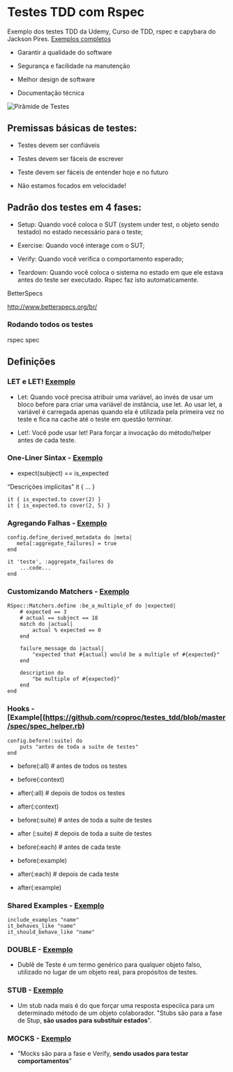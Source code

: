 # Testes TDD com Rspec

Exemplo dos testes TDD da Udemy, Curso de TDD, rspec e capybara do Jackson Pires. [Exemplos completos](https://github.com/jacksonpires/rails-tdd)

* Garantir a qualidade do software

* Segurança e facilidade na manutenção

* Melhor design de software

* Documentação técnica

![Pirâmide de Testes](https://martinfowler.com/bliki/images/testPyramid/test-pyramid.png)

## Premissas básicas de testes:

* Testes devem ser confiáveis

* Testes devem ser fáceis de escrever

* Teste devem ser fáceis de entender hoje e no futuro

* Não estamos focados em velocidade!

## Padrão dos testes em 4 fases:

* Setup: Quando você coloca o SUT (system under test, o objeto sendo testado) no estado necessário para o teste;

* Exercise: Quando você interage com o SUT;

* Verify: Quando você verifica o comportamento esperado;

* Teardown: Quando você coloca o sistema no estado em que ele estava antes do teste ser executado. Rspec faz isto automaticamente.

BetterSpecs

http://www.betterspecs.org/br/

### Rodando todos os testes

rspec spec

## Definições

### LET e LET! [Exemplo](https://github.com/rcoproc/testes_tdd/tree/master/spec/matchers/let)

* Let: Quando você precisa atribuir uma variável, ao invés de usar um bloco before para criar uma variável de instância, use let.
Ao usar let, a variável é carregada apenas quando ela é utilizada pela primeira vez no teste e fica na cache até o teste em
questão terminar.

* Let!: Você pode usar let! Para forçar a invocação do método/helper antes de cada teste.

### One-Liner Sintax - [Exemplo](https://github.com/rcoproc/testes_tdd/blob/master/spec/matchers/ranges/ranges_spec.rb)

* expect(subject) == is_expected

“Descrições implícitas”
it { … }

    it { is_expected.to cover(2) }
    it { is_expected.to cover(2, 5) }

### Agregando Falhas - [Exemplo](https://github.com/rcoproc/testes_tdd/blob/master/spec/matchers/comparacao/comparacao_spec.rb)

    config.define_derived_metadata do |meta|
       meta[:aggregate_failures] = true
    end

    it 'teste', :aggregate_failures do
        ...code...
    end

### Customizando Matchers - [Exemplo](https://github.com/rcoproc/testes_tdd/blob/master/spec/matchers/custom/custom_spec.rb)

    RSpec::Matchers.define :be_a_multiple_of do |expected|
        # expected == 3
        # actual == subject == 18
        match do |actual|
            actual % expected == 0
        end

        failure_message do |actual|
            "expected that #{actual} would be a multiple of #{expected}"
        end

        description do
            "be multiple of #{expected}"
        end
    end

### Hooks - [Example[(https://github.com/rcoproc/testes_tdd/blob/master/spec/spec_helper.rb)

    config.before(:suite) do
        puts "antes de toda a suíte de testes"
    end

* before(:all) # antes de todos os testes

* before(:context)

* after(:all) # depois de todos os testes 

* after(:context)

* before(:suite) # antes de toda a suite de testes

* after (:suite) # depois de toda a suite de testes

* before(:each) # antes de cada teste

* before(:example)

* after(:each) # depois de cada teste

* after(:example)

### Shared Examples - [Exemplo](https://github.com/rcoproc/testes_tdd/blob/master/spec/test_doubles/user_spec.rb)

    include_examples "name"
    it_behaves_like "name"
    it_should_behave_like "name"

### DOUBLE - [Exemplo](https://github.com/rcoproc/testes_tdd/blob/master/spec/test_doubles/user_spec.rb)

* Dublê de Teste é um termo genérico para qualquer objeto falso, utilizado no lugar de um objeto real, para propósitos de testes.

### STUB - [Exemplo](https://github.com/rcoproc/testes_tdd/blob/master/spec/stubs/stubs_spec.rb)

* Um stub nada mais é do que forçar uma resposta especíica para um determinado método de um objeto colaborador.
"Stubs são para a fase de Stup, **são usados para substituir estados**".

### MOCKS - [Exemplo](https://github.com/rcoproc/testes_tdd/blob/master/spec/mocks/mocks_spec.rb)

* "Mocks são para a fase e Verify, **sendo usados para testar comportamentos**"
